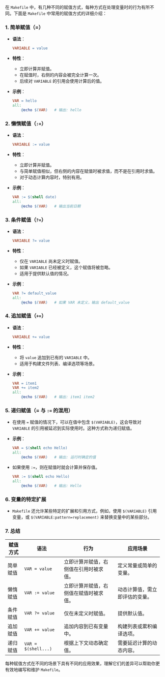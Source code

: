 在 `Makefile` 中，有几种不同的赋值方式，每种方式在处理变量时的行为有所不同。下面是 `Makefile` 中常用的赋值方式的详细介绍：

### 1. 简单赋值（=）

- **语法**：
  ```makefile
  VARIABLE = value
  ```

- **特性**：
  - 立即计算并赋值。
  - 在赋值时，右侧的内容会被完全计算一次。
  - 后续对 `VARIABLE` 的引用会使用计算后的值。

- **示例**：
  ```makefile
  VAR = hello
  all:
      @echo $(VAR)   # 输出: hello
  ```

### 2. 懒惰赋值（`:=`）

- **语法**：
  ```makefile
  VARIABLE := value
  ```

- **特性**：
  - 立即计算并赋值。
  - 与简单赋值相似，但右侧的内容在赋值时被求值，而不是在引用时求值。
  - 对于动态计算内容时，特别有用。

- **示例**：
  ```makefile
  VAR := $(shell date)
  all:
      @echo $(VAR)   # 输出当前日期
  ```

### 3. 条件赋值（`?=`）

- **语法**：
  ```makefile
  VARIABLE ?= value
  ```

- **特性**：
  - 仅在 `VARIABLE` 尚未定义时赋值。
  - 如果 `VARIABLE` 已经被定义，这个赋值将被忽略。
  - 适用于提供默认值的情况。

- **示例**：
  ```makefile
  VAR ?= default_value
  all:
      @echo $(VAR)   # 如果 VAR 未定义，输出 default_value
  ```

### 4. 追加赋值（`+=`）

- **语法**：
  ```makefile
  VARIABLE += value
  ```

- **特性**：
  - 将 `value` 追加到已有的 `VARIABLE` 中。
  - 适用于构建文件列表、编译选项等场景。

- **示例**：
  ```makefile
  VAR = item1
  VAR += item2
  all:
      @echo $(VAR)   # 输出: item1 item2
  ```

### 5. 递归赋值（= 与 `:=` 的混用）

- 在使用 `=` 赋值的情况下，可以在值中包含 `$(VARIABLE)`，这会导致对 `VARIABLE` 的引用被延迟到实际使用时。这种方式称为递归赋值。

- **示例**：
  ```makefile
  VAR = $(shell echo Hello)
  all:
      @echo $(VAR)   # 输出: 运行时确定的值
  ```

- 如果使用 `:=`，则在赋值时就会计算并保存值。
  
  ```makefile
  VAR := $(shell echo Hello)
  all:
      @echo $(VAR)   # 输出: Hello
  ```

### 6. 变量的特定扩展

- `Makefile` 还允许某些特定的扩展和引用方式，例如，使用 `$(VARIABLE)` 引用变量，或 `$(VARIABLE:pattern=replacement)` 来替换变量中的某些部分。

### 7. 总结

| **赋值方式** | **语法**        | **行为**                                        | **应用场景**                                       |
|--------------|-----------------|-------------------------------------------------|----------------------------------------------------|
| 简单赋值     | `VAR = value`   | 立即计算并赋值，右侧值在引用时被求值。        | 定义常量或简单的变量。                              |
| 懒惰赋值     | `VAR := value`  | 立即计算并赋值，右侧值在赋值时被求值。        | 动态计算值，需立即评估的变量。                      |
| 条件赋值     | `VAR ?= value`  | 仅在未定义时赋值。                             | 提供默认值。                                       |
| 追加赋值     | `VAR += value`  | 追加内容到已有变量中。                         | 构建列表或累积编译选项。                            |
| 递归赋值     | `VAR = $(shell...)` | 根据上下文动态确定值。                        | 需要延迟计算的动态内容。                            |

每种赋值方式在不同的场景下具有不同的应用效果，理解它们的差异可以帮助你更有效地编写和维护 `Makefile`。